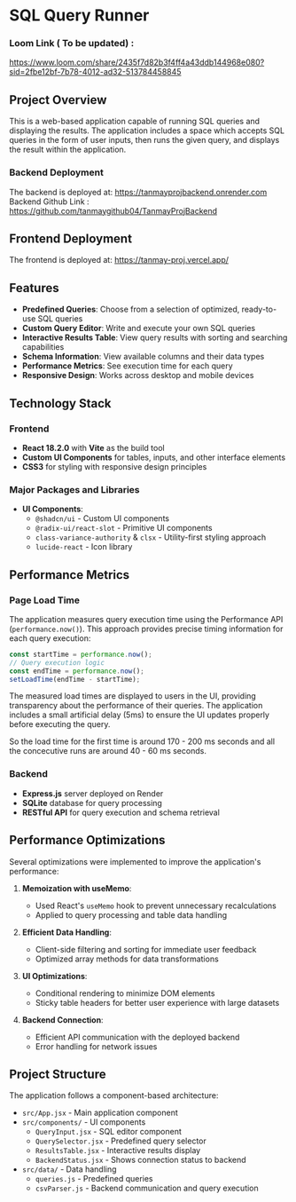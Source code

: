 # SQL Query Runner

### Loom Link ( To be updated) : 
https://www.loom.com/share/2435f7d82b3f4ff4a43ddb144968e080?sid=2fbe12bf-7b78-4012-ad32-513784458845

## Project Overview

This is a web-based application capable of running SQL queries and displaying the results. The application includes a space which accepts SQL queries in the form of user inputs, then runs the given query, and displays the result within the application.


### Backend Deployment
The backend is deployed at: https://tanmayprojbackend.onrender.com
Backend Github Link : https://github.com/tanmaygithub04/TanmayProjBackend

## Frontend Deployment 
The frontend is deployed at: https://tanmay-proj.vercel.app/

## Features

- **Predefined Queries**: Choose from a selection of optimized, ready-to-use SQL queries
- **Custom Query Editor**: Write and execute your own SQL queries
- **Interactive Results Table**: View query results with sorting and searching capabilities
- **Schema Information**: View available columns and their data types
- **Performance Metrics**: See execution time for each query
- **Responsive Design**: Works across desktop and mobile devices

## Technology Stack

### Frontend
- **React 18.2.0** with **Vite** as the build tool
- **Custom UI Components** for tables, inputs, and other interface elements
- **CSS3** for styling with responsive design principles

### Major Packages and Libraries
- **UI Components**:
  - `@shadcn/ui` - Custom UI components
  - `@radix-ui/react-slot` - Primitive UI components
  - `class-variance-authority` & `clsx` - Utility-first styling approach
  - `lucide-react` - Icon library


## Performance Metrics

### Page Load Time

The application measures query execution time using the Performance API (`performance.now()`). This approach provides precise timing information for each query execution:

```javascript
const startTime = performance.now();
// Query execution logic
const endTime = performance.now();
setLoadTime(endTime - startTime);
```

The measured load times are displayed to users in the UI, providing transparency about the performance of their queries. The application includes a small artificial delay (5ms) to ensure the UI updates properly before executing the query.

So the load time for the first time is around 170 - 200 ms seconds and all the concecutive runs are around 40 - 60 ms seconds.

### Backend
- **Express.js** server deployed on Render
- **SQLite** database for query processing
- **RESTful API** for query execution and schema retrieval

## Performance Optimizations

Several optimizations were implemented to improve the application's performance:

1. **Memoization with useMemo**:
   - Used React's `useMemo` hook to prevent unnecessary recalculations
   - Applied to query processing and table data handling

2. **Efficient Data Handling**:
   - Client-side filtering and sorting for immediate user feedback
   - Optimized array methods for data transformations

3. **UI Optimizations**:
   - Conditional rendering to minimize DOM elements
   - Sticky table headers for better user experience with large datasets

4. **Backend Connection**:
   - Efficient API communication with the deployed backend
   - Error handling for network issues

## Project Structure

The application follows a component-based architecture:

- `src/App.jsx` - Main application component
- `src/components/` - UI components
  - `QueryInput.jsx` - SQL editor component
  - `QuerySelector.jsx` - Predefined query selector
  - `ResultsTable.jsx` - Interactive results display
  - `BackendStatus.jsx` - Shows connection status to backend
- `src/data/` - Data handling
  - `queries.js` - Predefined queries
  - `csvParser.js` - Backend communication and query execution

